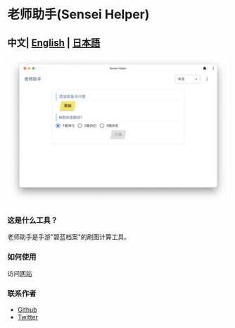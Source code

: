 # 老师助手(Sensei Helper)

## 中文| [English](../../README.md) | [日本語](../jp/README.md)

![home.png](home.png)

### 这是什么工具？
老师助手是手游"碧蓝档案"的刷图计算工具。


### 如何使用
访问[网站](https://sensei.help)

### 联系作者
* [Github](https://github.com/edwardez/sensei-helper/issues)
* [Twitter](https://twitter.com/sensei_helper)

